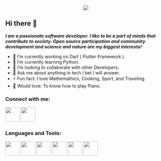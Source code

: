 <p align="center" width="100%"><img src="https://github.com/user-attachments/assets/cd0c303b-23ce-4b24-adbb-59ba8d3423ae"/></p>

## Hi there 👋

***I am a passionate software developer. I like to be a part of minds that contribute to society. Open source participation and community development and science and nature are my biggest interests!***

- 🔭 I’m currently working on Dart ( Flutter Framework ).
- 🌱 I’m currently learning Python.
- 👯 I’m looking to collaborate with other Developers.
- 💬 Ask me about anything in tech I bet I will answer.
- ⚡ Fun fact: I love Mathemathics, Cooking, Sport, and Traveling.
- 🎸 Would love: To know how to play Piano.

### Connect with me:

<p align="left">  
<a href="https://t.me/iAmin_com" target="blank"><img width= 45 height= 45 src="https://img.icons8.com/color/48/telegram-app--v1.png"/></a>
<a href="mailto:helloamin.com@gmail.com" target="blank"><img width= 45 height=45 src="https://img.icons8.com/color/480/gmail-new.png"/></a>
</p>

### Languages and Tools:

<p>
<img width="45" height="45" src="https://img.icons8.com/color/45/dart.png"/> 
<img width="45" height="45" src="https://img.icons8.com/fluency/45/flutter.png"/> 
<img width="45" height="45" src="https://img.icons8.com/color/45/python--v1.png"/> 
<img width="45" height="45" src="https://img.icons8.com/fluency/35/000000/visual-studio-code-2019.png"/>
<img width="45" height="45" src="https://img.icons8.com/color/35/000000/git.png"/> 
<img width="45" height="45" src="https://img.icons8.com/color/35/000000/github.png"/> 
</p>
